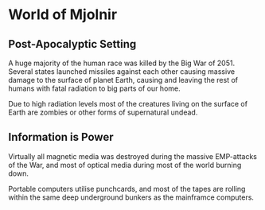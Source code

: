 # World of Mjolnir

## Post-Apocalyptic Setting

A huge majority of the human race was killed by the Big War of 2051. Several
states launched missiles against each other causing massive damage to the
surface of planet Earth, causing and leaving the rest of humans with fatal
radiation to big parts of our home.

Due to high radiation levels most of the creatures living on the surface of
Earth are zombies or other forms of supernatural undead.

## Information is Power

Virtually all magnetic media was destroyed during the massive EMP-attacks of
the War, and most of optical media during most of the world burning down.

Portable computers utilise punchcards, and most of the tapes are rolling within
the same deep underground bunkers as the mainframce computers.


